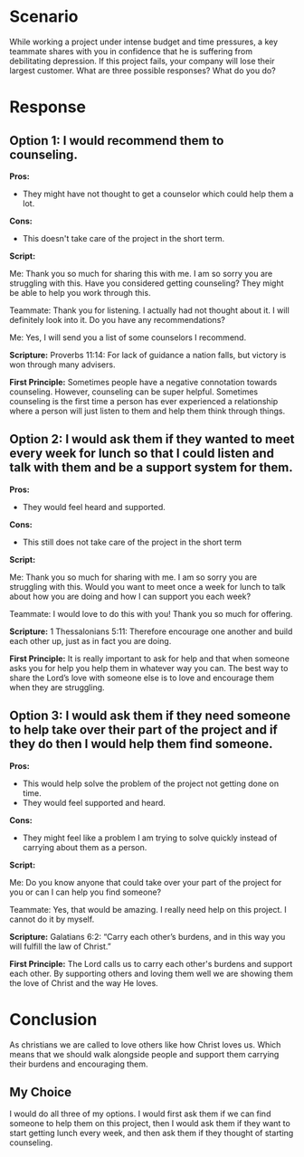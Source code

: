 # Scenario
While working a project under intense budget and time pressures, a key teammate shares with you in confidence that he is suffering from debilitating depression. If this project fails, your company will lose their largest customer. What are three possible responses? What do you do?


# Response

## Option 1: I would recommend them to counseling.			

**Pros:**
- They might have not thought to get a counselor which could help them a lot. 

**Cons:**
- This doesn't take care of the project in the short term.

**Script:**

Me: Thank you so much for sharing this with me. I am so sorry you are struggling with this. Have you considered getting counseling? They might be able to help you work through this.

Teammate: Thank you for listening. I actually had not thought about it. I will definitely look into it. Do you have any recommendations?

Me: Yes, I will send you a list of some counselors I recommend. 

**Scripture:**
Proverbs 11:14: For lack of guidance a nation falls, but victory is won through many advisers.

**First Principle:**
Sometimes people have a negative connotation towards counseling. However, counseling can be super helpful. Sometimes counseling is the first time a person has ever experienced a relationship where a person will just listen to them and help them think through things.

## Option 2: I would ask them if they wanted to meet every week for lunch so that I could listen and talk with them and be a support system for them.

**Pros:**
- They would feel heard and supported.

**Cons:**
- This still does not take care of the project in the short term

**Script:**

Me: Thank you so much for sharing with me. I am so sorry you are struggling with this. Would you want to meet once a week for lunch to talk about how you are doing and how I can support you each week?

Teammate: I would love to do this with you! Thank you so much for offering.

**Scripture:**
1 Thessalonians 5:11: Therefore encourage one another and build each other up, just as in fact you are doing.

**First Principle:**
It is really important to ask for help and that when someone asks you for help you help them in whatever way you can. The best way to share the Lord’s love with someone else is to love and encourage them when they are struggling.

## Option 3: I would ask them if they need someone to help take over their part of the project and if they do then I would help them find someone.

**Pros:**
- This would help solve the problem of the project not getting done on time.
- They would feel supported and heard.

**Cons:**
- They might feel like a problem I am trying to solve quickly instead of carrying about them as a person.

**Script:**

Me: Do you know anyone that could take over your part of the project for you or can I can help you find someone?

Teammate: Yes, that would be amazing. I really need help on this project. I cannot do it by myself. 

**Scripture:**
Galatians 6:2: “Carry each other’s burdens, and in this way you will fulfill the law of Christ.”

**First Principle:**
The Lord calls us to carry each other's burdens and support each other. By supporting others and loving them well we are showing them the love of Christ and the way He loves.

# Conclusion
As christians we are called to love others like how Christ loves us. Which means that we should walk alongside people and support them carrying their burdens and encouraging them.

## My Choice
I would do all three of my options. I would first ask them if we can find someone to help them on this project, then I would ask them if they want to start getting lunch every week, and then ask them if they thought of starting counseling. 


